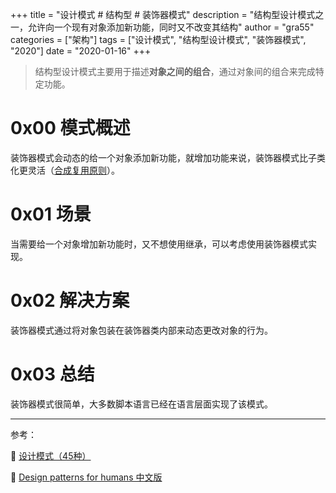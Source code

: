 +++
title = "设计模式 # 结构型 # 装饰器模式"
description = "结构型设计模式之一，允许向一个现有对象添加新功能，同时又不改变其结构"
author = "gra55"
categories = ["架构"]
tags = ["设计模式", "结构型设计模式", "装饰器模式", "2020"]
date = "2020-01-16"
+++

> 结构型设计模式主要用于描述**对象之间的组合**，通过对象间的组合来完成特定功能。

# 0x00 模式概述

装饰器模式会动态的给一个对象添加新功能，就增加功能来说，装饰器模式比子类化更灵活（[合成复用原则](https://www.yangliu.date/blog/2019/architecture/design-patterns-overview/)）。


# 0x01 场景

当需要给一个对象增加新功能时，又不想使用继承，可以考虑使用装饰器模式实现。

# 0x02 解决方案

装饰器模式通过将对象包装在装饰器类内部来动态更改对象的行为。

# 0x03 总结

装饰器模式很简单，大多数脚本语言已经在语言层面实现了该模式。

---
参考：

:pushpin: [设计模式（45种）](https://github.com/guanguans/notes/blob/master/%E8%AE%BE%E8%AE%A1%E6%A8%A1%E5%BC%8F%EF%BC%8845%E7%A7%8D%EF%BC%89.md)

:pushpin: [Design patterns for humans 中文版](https://www.guanguans.cn/design-patterns-for-humans-cn/)